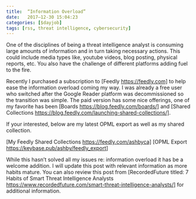 ```yaml
---
title:  “Information Overload”
date:   2017–12-30 15:04:23
categories: [$dayjob]
tags: [rss, threat intelligence, cybersecurity]
---
```

One of the disciplines of being a threat intelligence analyst is consuming large amounts of information and in turn taking necessary actions.  This could include media types like, youtube videos, blog posting, physical reports, etc.  You also have the challenge of different platforms adding fuel to the fire.
 
Recently I purchased a subscription to [Feedly https://feedly.com] to help ease the information overload coming my way.  I was already a free user who switched after the Google Reader platform was decommissioned so the transition was simple.  The paid version has some nice offerings, one of my favorite has been [Boards https://blog.feedly.com/boards/] and [Shared Collections https://blog.feedly.com/launching-shared-collections/].

If your interested, below are my latest OPML export as well as my shared collection.

[My Feedly Shared Collections https://feedly.com/ashbyca]
[OPML Export https://keybase.pub/ashby/feedly_export]

While this hasn’t solved all my issues re: information overload it has be a welcome addition.  I will update this post with relevant information as more habits mature.  You can also review this post from [RecordedFuture titled: 7 Habits of Smart Threat Intelligence Analysts https://www.recordedfuture.com/smart-threat-intelligence-analysts/] for additional information.
